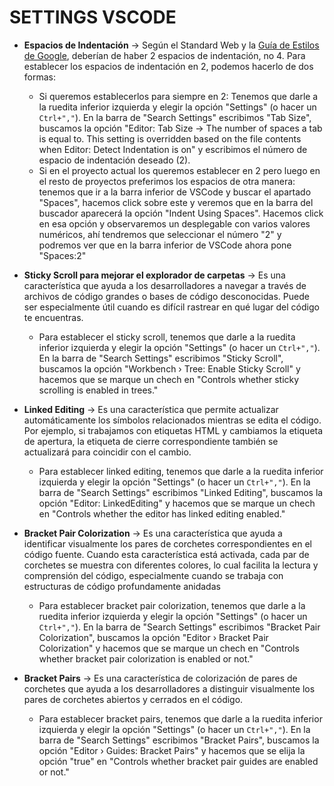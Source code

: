 # SETTINGS VSCODE
- **Espacios de Indentación** -> Según el Standard Web y la [Guía de Estilos de Google](https://google.github.io/styleguide/htmlcssguide.html#Indentation), deberían de haber 2 espacios de indentación, no 4. Para establecer los espacios de indentación en 2, podemos hacerlo de dos formas:
  - Si queremos establecerlos para siempre en 2: Tenemos que darle a la ruedita inferior izquierda y elegir la opción "Settings" (o hacer un `Ctrl+","`). En la barra de "Search Settings" escribimos "Tab Size", buscamos la opción "Editor: Tab Size -> The number of spaces a tab is equal to. This setting is overridden based on the file contents when Editor: Detect Indentation is on" y escribimos el número de espacio de indentación deseado (2).
  - Si en el proyecto actual los queremos establecer en 2 pero luego en el resto de proyectos preferimos los espacios de otra manera: tenemos que ir a la barra inferior de VSCode y buscar el apartado "Spaces", hacemos click sobre este y veremos que en la barra del buscador aparecerá la opción "Indent Using Spaces". Hacemos click en esa opción y observaremos un desplegable con varios valores numéricos, ahí tendremos que seleccionar el número "2" y podremos ver que en la barra inferior de VSCode ahora pone "Spaces:2"

- **Sticky Scroll para mejorar el explorador de carpetas** -> Es una característica que ayuda a los desarrolladores a navegar a través de archivos de código grandes o bases de código desconocidas. Puede ser especialmente útil cuando es difícil rastrear en qué lugar del código te encuentras.
  - Para establecer el sticky scroll, tenemos que darle a la ruedita inferior izquierda y elegir la opción "Settings" (o hacer un `Ctrl+","`). En la barra de "Search Settings" escribimos "Sticky Scroll", buscamos la opción "Workbench › Tree: Enable Sticky Scroll" y hacemos que se marque un chech en "Controls whether sticky scrolling is enabled in trees."

- **Linked Editing** -> Es una característica que permite actualizar automáticamente los símbolos relacionados mientras se edita el código. Por ejemplo, si trabajamos con etiquetas HTML y cambiamos la etiqueta de apertura, la etiqueta de cierre correspondiente también se actualizará para coincidir con el cambio.
  - Para establecer linked editing, tenemos que darle a la ruedita inferior izquierda y elegir la opción "Settings" (o hacer un `Ctrl+","`). En la barra de "Search Settings" escribimos "Linked Editing", buscamos la opción "Editor: LinkedEditing" y hacemos que se marque un chech en "Controls whether the editor has linked editing enabled."

- **Bracket Pair Colorization** -> Es una característica que ayuda a identificar visualmente los pares de corchetes correspondientes en el código fuente. Cuando esta característica está activada, cada par de corchetes se muestra con diferentes colores, lo cual facilita la lectura y comprensión del código, especialmente cuando se trabaja con estructuras de código profundamente anidadas
  - Para establecer bracket pair colorization, tenemos que darle a la ruedita inferior izquierda y elegir la opción "Settings" (o hacer un `Ctrl+","`). En la barra de "Search Settings" escribimos "Bracket Pair Colorization", buscamos la opción "Editor › Bracket Pair Colorization" y hacemos que se marque un chech en "Controls whether bracket pair colorization is enabled or not."

- **Bracket Pairs** -> Es una característica de colorización de pares de corchetes que ayuda a los desarrolladores a distinguir visualmente los pares de corchetes abiertos y cerrados en el código.
  - Para establecer bracket pairs, tenemos que darle a la ruedita inferior izquierda y elegir la opción "Settings" (o hacer un `Ctrl+","`). En la barra de "Search Settings" escribimos "Bracket Pairs", buscamos la opción "Editor › Guides: Bracket Pairs" y hacemos que se elija la opción "true" en "Controls whether bracket pair guides are enabled or not."
